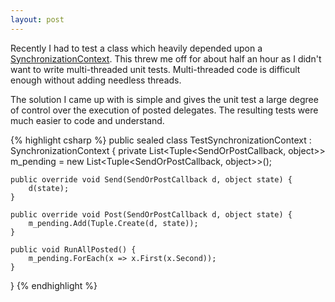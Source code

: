 ```yaml
---
layout: post
---
```

Recently I had to test a class which heavily depended upon a [SynchronizationContext](http://msdn.microsoft.com/en-us/library/system.threading.synchronizationcontext.aspx). This threw me off for about half an hour as I didn't want to write multi-threaded unit tests.  Multi-threaded code is difficult enough without adding needless threads.  

The solution I came up with is simple and gives the unit test a large degree of control over the execution of posted delegates. The resulting tests were much easier to code and understand.

    
{% highlight csharp %}
public sealed class TestSynchronizationContext : SynchronizationContext {
    private List<Tuple<SendOrPostCallback, object>> m_pending 
        = new List<Tuple<SendOrPostCallback, object>>();

    public override void Send(SendOrPostCallback d, object state) {
        d(state);
    }

    public override void Post(SendOrPostCallback d, object state) {
        m_pending.Add(Tuple.Create(d, state));
    }

    public void RunAllPosted() {
        m_pending.ForEach(x => x.First(x.Second));
    }
}
{% endhighlight %}

